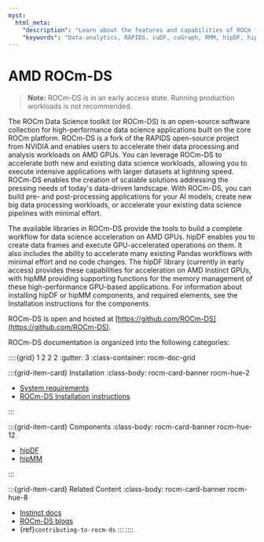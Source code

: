```yaml
---
myst:
  html_meta:
    "description": "Learn about the features and capabilities of ROCm for Data Science (ROCm-DS)"
    "keywords": "Data-analytics, RAPIDS, cuDF, cuGraph, RMM, hipDF, hipGraph, hipMM, Pandas, NetworkX, High-Performance Computing, GPU Acceleration, GPU Computing, Parallel Computing, Scalable Data Science, Python"
---
```


# AMD ROCm-DS

> **Note:**
  ROCm-DS is in an early access state. Running production workloads is not recommended.

The ROCm Data Science toolkit (or ROCm-DS) is an open-source software collection for high-performance data science applications built on the core ROCm platform. ROCm-DS is a fork of the RAPIDS open-source project from NVIDIA and enables users to accelerate their data processing and analysis workloads on AMD GPUs. You can leverage ROCm-DS to accelerate both new and existing data science workloads, allowing you to execute intensive applications with larger datasets at lightning speed. ROCm-DS enables the creation of scalable solutions addressing the pressing needs of today's data-driven landscape. With ROCm-DS, you can build pre- and post-processing applications for your AI models, create new big data processing workloads, or accelerate your existing data science pipelines with minimal effort.

The available libraries in ROCm-DS provide the tools to build a complete workflow for data science acceleration on AMD GPUs. hipDF enables you to create data frames and execute GPU-accelerated operations on them. It also includes the ability to accelerate many existing Pandas workflows with minimal effort and no code changes. The hipDF library (currently in early access) provides these capabilities for acceleration on AMD Instinct GPUs, with hipMM providing supporting functions for the memory management of these high-performance GPU-based applications. For information about installing hipDF or hipMM components, and required elements, see the Installation instructions for the components.

ROCm-DS is open and hosted at [https://github.com/ROCm-DS](https://github.com/ROCm-DS).

ROCm-DS documentation is organized into the following categories:

::::{grid} 1 2 2 2
:gutter: 3
:class-container: rocm-doc-grid

:::{grid-item-card} Installation
:class-body: rocm-card-banner rocm-hue-2

* [System requirements](./install/requirements.rst)
* [ROCm-DS Installation instructions](./install/install.rst)

:::

:::{grid-item-card} Components
:class-body: rocm-card-banner rocm-hue-12

* [hipDF](https://rocm.docs.amd.com/projects/hipDF-internal/en/latest/)
* [hipMM](https://rocm.docs.amd.com/projects/hipMM-internal/en/latest/)

:::

:::{grid-item-card} Related Content
:class-body: rocm-card-banner rocm-hue-8

* [Instinct docs](https://instinct.docs.amd.com/latest/)
* [ROCm-DS blogs](https://advanced-micro-devices-dcgpu-documentation--65.com.readthedocs.build/65/data-science/ROCmDS-Blogs.html)
* {ref}`contributing-to-rocm-ds`
:::
::::
